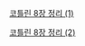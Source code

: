 [코틀린 8장 정리 (1)](https://jinwon829.notion.site/kotlin-in-action-8-1-1810a06c99f34b53bf3f6c8ee288c5f1)

[코틀린 8장 정리 (2)](https://jinwon829.notion.site/kotlin-in-action-8-1-1810a06c99f34b53bf3f6c8ee288c5f1)